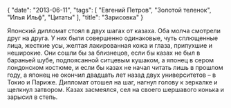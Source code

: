 {
   "date": "2013-06-11",
   "tags": [
      "Евгений Петров",
      "Золотой теленок",
      "Илья Ильф",
      "Цитаты"
   ],
   "title": "Зарисовка"
}

Японский дипломат стоял в двух шагах от казаха. Оба молча смотрели друг на друга. У них были совершенно одинаковые, чуть сплющенные лица, жесткие усы, желтая лакированная кожа и глаза, припухшие и неширокие. Они сошли бы за близнецов, если бы казах не был в бараньей шубе, подпоясанной ситцевым кушаком, а японец в сером лондонском костюме, и если бы казах не начал читать лишь в прошлом году, а японец не окончил двадцать лет назад двух университетов – в Токио и Париже. Дипломат отошел на шаг, нагнул голову к зеркалке и щелкнул затвором. Казах засмеялся, сел на своего шершавого конька и зарысил в степь.
